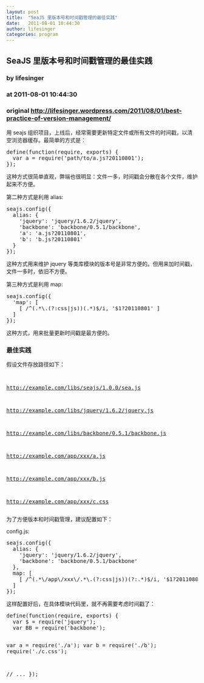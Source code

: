 ```yaml
---
layout: post
title:  "SeaJS 里版本号和时间戳管理的最佳实践"
date:   2011-08-01 10:44:30
author: lifesinger
categories: program
---
```


## SeaJS 里版本号和时间戳管理的最佳实践
### by lifesinger
### at 2011-08-01 10:44:30
### original <http://lifesinger.wordpress.com/2011/08/01/best-practice-of-version-management/>

<p>用 seajs 组织项目，上线后，经常需要更新特定文件或所有文件的时间戳，以清空浏览器缓存。最简单的方式是：</p>
<pre>
define(function(require, exports) {
  var a = require('path/to/a.js?20110801');
});
</pre>
<p>这种方式很简单直观，弊端也很明显：文件一多，时间戳会分散在各个文件，维护起来不方便。</p>
<p>第二种方式是利用 alias:</p>
<pre>
seajs.config({
  alias: {
    'jquery': 'jquery/1.6.2/jquery',
    'backbone': 'backbone/0.5.1/backbone',
    'a': 'a.js?20110801',
    'b': 'b.js?20110801'
  }
});
</pre>
<p>这种方式用来维护 jquery 等类库模块的版本号是非常方便的。但用来加时间戳，文件一多时，依旧不方便。</p>
<p>第三种方式是利用 map:</p>
<pre>
seajs.config({
  'map': [
    [ /^(.*\.(?:css|js))(.*)$/i, '$1?20110801' ]
  ]
});
</pre>
<p>这种方式，用来批量更新时间戳是最方便的。</p>
<h3>最佳实践</h3>
<p>假设文件存放路径如下：</p>
<pre>

http://example.com/libs/seajs/1.0.0/sea.js

http://example.com/libs/jquery/1.6.2/jquery.js

http://example.com/libs/backbone/0.5.1/backbone.js

http://example.com/app/xxx/a.js

http://example.com/app/xxx/b.js

http://example.com/app/xxx/c.css
</pre>
<p>为了方便版本和时间戳管理，建议配置如下：</p>
<p>config.js:</p>
<pre>
seajs.config({
  alias: {
    'jquery': 'jquery/1.6.2/jquery',
    'backbone': 'backbone/0.5.1/backbone'
  },
  map: [
    [ /^(.*\/app\/xxx\/.*\.(?:css|js))(?:.*)$/i, '$1?20110802' ]
  ]
});
</pre>
<p>这样配置好后，在具体模块代码里，就不再需要考虑时间戳了：</p>
<pre>
define(function(require, exports) {
  var $ = require('jquery');
  var BB = require('backbone');

  var a = require('./a');
  var b = require('./b');
  require('./c.css');

  // ...
});
</pre>
<br>  <a rel="nofollow" href="http://feeds.wordpress.com/1.0/gocomments/lifesinger.wordpress.com/409/"><img alt="" border="0" src="http://feeds.wordpress.com/1.0/comments/lifesinger.wordpress.com/409/"></a> <a rel="nofollow" href="http://feeds.wordpress.com/1.0/godelicious/lifesinger.wordpress.com/409/"><img alt="" border="0" src="http://feeds.wordpress.com/1.0/delicious/lifesinger.wordpress.com/409/"></a> <a rel="nofollow" href="http://feeds.wordpress.com/1.0/gofacebook/lifesinger.wordpress.com/409/"><img alt="" border="0" src="http://feeds.wordpress.com/1.0/facebook/lifesinger.wordpress.com/409/"></a> <a rel="nofollow" href="http://feeds.wordpress.com/1.0/gotwitter/lifesinger.wordpress.com/409/"><img alt="" border="0" src="http://feeds.wordpress.com/1.0/twitter/lifesinger.wordpress.com/409/"></a> <a rel="nofollow" href="http://feeds.wordpress.com/1.0/gostumble/lifesinger.wordpress.com/409/"><img alt="" border="0" src="http://feeds.wordpress.com/1.0/stumble/lifesinger.wordpress.com/409/"></a> <a rel="nofollow" href="http://feeds.wordpress.com/1.0/godigg/lifesinger.wordpress.com/409/"><img alt="" border="0" src="http://feeds.wordpress.com/1.0/digg/lifesinger.wordpress.com/409/"></a> <a rel="nofollow" href="http://feeds.wordpress.com/1.0/goreddit/lifesinger.wordpress.com/409/"><img alt="" border="0" src="http://feeds.wordpress.com/1.0/reddit/lifesinger.wordpress.com/409/"></a> <img alt="" border="0" src="http://stats.wordpress.com/b.gif?host=lifesinger.wordpress.com&amp;blog=38365&amp;post=409&amp;subd=lifesinger&amp;ref=&amp;feed=1" width="1" height="1">
